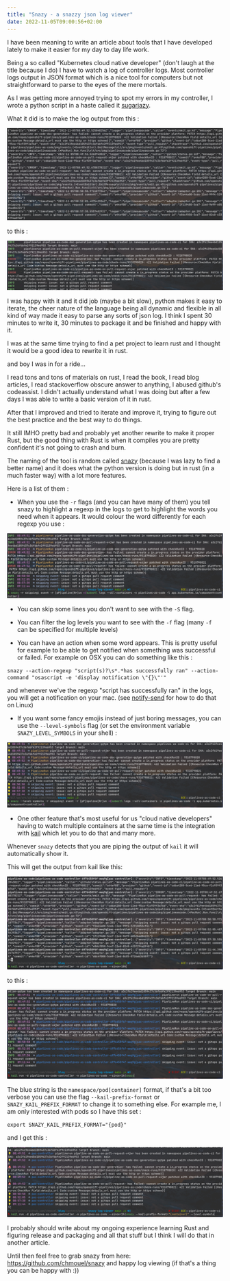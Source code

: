 ```yaml
---
title: "Snazy - a snazzy json log viewer"
date: 2022-11-05T09:00:56+02:00
---
```

I have been meaning to write an article about tools that I have developed
lately to make it easier for my day to day life work.

Being a so called "Kubernetes cloud native developer" (don't laugh at the title
because I do) I have to watch a log of controller logs. Most controller logs
output in JSON format which is a nice tool for computers but not straightforward to
parse to the eyes of the mere mortals.

As I was getting more annoyed trying to spot my errors in my
controller, I wrote a python script in a haste called it [sugarjazy](https://github.com/chmouel/sugarjazy).

What it did is to make the log output from this :

![raw logs](rawlogs.png)

to this :

![sugarjazy screenshot](sugarjazy.png)

I was happy with it and it did job (maybe a bit slow), python makes
it easy to iterate, the cheer nature of the language being all dynamic
and flexible in all kind of way made it easy to parse any sorts of json log. I
think I spent 30 minutes to write it, 30 minutes to package it and be finished and happy with
it.

I was at the same time trying to find a pet project to learn rust and I
thought it would be a good idea to rewrite it in rust.

and boy I was in for a ride…

I read tons and tons of materials on rust, I read the book, I read blog
articles, I read stackoverflow obscure answer to anything, I abused github's
codeassist. I didn't actually understand what I was doing but after a
few days I was able to write a basic version of it in rust.

After that I improved and tried to iterate and improve it, trying to figure out
the best practice and the best way to do things.

It still IMHO pretty bad and probably yet another rewrite to make it proper
Rust, but the good thing with Rust is when it compiles you are pretty confident
it's not going to crash and burn.

The naming of the tool is random called
[snazy](https://github.com/chmouel/snazy) (because I was lazy to find a better
name) and it does what the python version is doing but in rust (in a much faster
way) with a lot more features.

Here is a list of them :

- When you use the `-r` flags (and you can have many of them) you tell snazy to
highlight a regexp in the logs to get to highlight the words you need when it
appears. It would colour the word differently for each regexp you use :

![snazy regexp highlight](regexp-highlight.png)

- You can skip some lines you don't want to see with the `-S` flag.

- You can filter the log levels you want to see with the `-f` flag (many `-f` can be specified for multiple levels)

- You can have an action when some word appears. This is pretty useful for example to be able to get notified when something was successful or failed. For example on OSX you can do something like this :

```shell
snazy --action-regexp "script(s)?\s*.*has successfully ran" --action-command "osascript -e 'display notification \"{}\"'"
```

and whenever we've the regexp "script has successfully ran" in the logs, you will get a notification on your mac. (see [notify-send](https://www.mankier.com/1/notify-send) for how to do that on Linux)

- If you want some fancy emojis instead of just boring messages, you can use the `--level-symbols` flag (or set the environment variable `SNAZY_LEVEL_SYMBOLS` in your shell) :

![snazy with emojis](log-level.png)

- One  other feature that's most useful for us "cloud native developers" having
to watch multiple containers at the same time is the integration with
[kail](https://github.com/boz/kail) which let you to do that and many more.

Whenever `snazy` detects that you are piping the output of `kail` it will
automatically  show it.

This will get the output from kail like this:

![kail](kail-raw.png)

to this :

![kail](kail-snazy.png)

The blue string is the `namespace/pod[container]` format, if that's a bit too verbose you can use the flag `--kail-prefix-format` or `SNAZY_KAIL_PREFIX_FORMAT` to change it to something else. For example me, I am only interested with pods so I have this set :

```shell
export SNAZY_KAIL_PREFIX_FORMAT="{pod}"
```

and I get this :

![kail](kail-prefix-format.png)

I probably should write about my ongoing experience learning Rust and figuring
release and packaging and all that stuff but I think I will do that in another
article.

Until then feel free to grab  snazy from here: <https://github.com/chmouel/snazy>
and happy log viewing (if that's a thing you can be happy with :))
